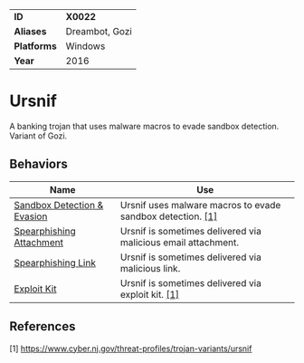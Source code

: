 |||
|---------|------------------------|
|**ID**|**X0022**|
|**Aliases**|Dreambot, Gozi|
|**Platforms**|Windows|
|**Year**| 2016 |


Ursnif
======
A banking trojan that uses malware macros to evade sandbox detection. Variant of Gozi.

Behaviors
---------
|Name|Use|
|---------------------|-------------------------------------------------------|
|[Sandbox Detection & Evasion](https://github.com/MBCProject/mbc-markdown/blob/master/anti-behavioral-analysis/sandbox-detect-evade.md) | Ursnif uses malware macros to evade sandbox detection. [[1]](#1)|
|[Spearphishing Attachment](https://github.com/MBCProject/mbc-markdown/blob/master/initial-access/spearphishing-attachment.md) | Ursnif is sometimes delivered via malicious email attachment.
|[Spearphishing Link](https://github.com/MBCProject/mbc-markdown/blob/master/initial-access/spearphishing-link.md) | Ursnif is sometimes delivered via malicious link.|
|[Exploit Kit](https://github.com/MBCProject/mbc-markdown/blob/master/initial-access/exploit-kit.md) | Ursnif is sometimes delivered via exploit kit. [[1]](#1)|

References
----------
<a name="1">[1]</a> https://www.cyber.nj.gov/threat-profiles/trojan-variants/ursnif 
 